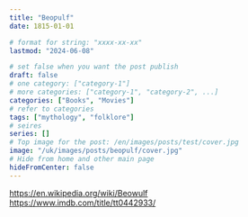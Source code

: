 ```yaml
---
title: "Beoƿulf"
date: 1815-01-01

# format for string: "xxxx-xx-xx"
lastmod: "2024-06-08"

# set false when you want the post publish
draft: false
# one category: ["category-1"]
# more categories: ["category-1", "category-2", ...]
categories: ["Books", "Movies"]
# refer to categories
tags: ["mythology", "folklore"]
# seires
series: []
# Top image for the post: /en/images/posts/test/cover.jpg
image: "/uk/images/posts/beoƿulf/cover.jpg"
# Hide from home and other main page
hideFromCenter: false
---
```

https://en.wikipedia.org/wiki/Beowulf
https://www.imdb.com/title/tt0442933/
<!--more-->